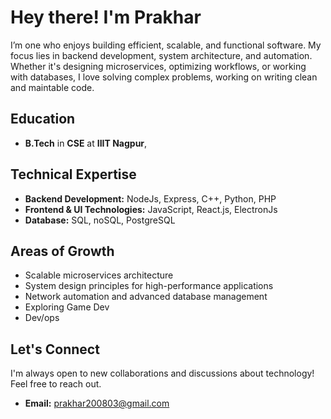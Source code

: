 # Hey there! I'm Prakhar

I’m one who enjoys building efficient, scalable, and functional software. My focus lies in backend development, system architecture, and automation. Whether it's designing microservices, optimizing workflows, or working with databases, I love solving complex problems, working on writing clean and maintable code.  

## Education  
 - **B.Tech** in **CSE** at **IIIT Nagpur**, 

## Technical Expertise  
- **Backend Development:** NodeJs, Express, C++, Python, PHP  
- **Frontend & UI Technologies:** JavaScript, React.js, ElectronJs
- **Database:** SQL, noSQL, PostgreSQL

## Areas of Growth  
- Scalable microservices architecture  
- System design principles for high-performance applications  
- Network automation and advanced database management
- Exploring Game Dev
- Dev/ops

## Let's Connect  
I'm always open to new collaborations and discussions about technology! Feel free to reach out.  

- **Email:** prakhar200803@gmail.com
